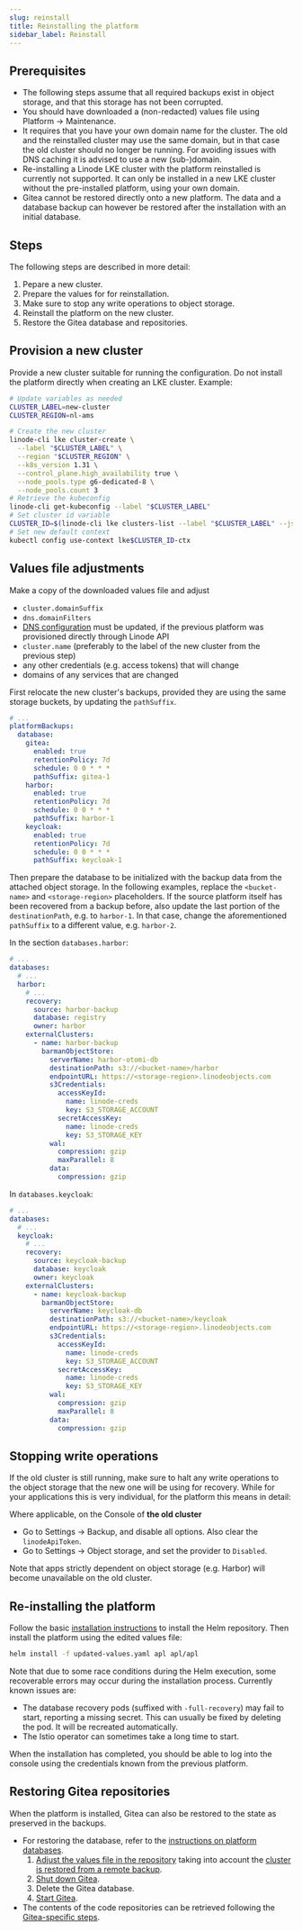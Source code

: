 ```yaml
---
slug: reinstall
title: Reinstalling the platform
sidebar_label: Reinstall
---
```


## Prerequisites

* The following steps assume that all required backups exist in object storage, and that this storage has not been corrupted.
* You should have downloaded a (non-redacted) values file using Platform -> Maintenance.
* It requires that you have your own domain name for the cluster. The old and the reinstalled cluster may use the same domain, but in that case the old cluster should no longer be running. For avoiding issues with DNS caching it is advised to use a new (sub-)domain.
* Re-installing a Linode LKE cluster with the platform reinstalled is currently not supported. It can only be installed in a new LKE cluster without the pre-installed platform, using your own domain.
* Gitea cannot be restored directly onto a new platform. The data and a database backup can however be restored after the installation with an initial database.

## Steps

The following steps are described in more detail:

1. Pepare a new cluster.
2. Prepare the values for for reinstallation.
3. Make sure to stop any write operations to object storage.
4. Reinstall the platform on the new cluster.
5. Restore the Gitea database and repositories.

## Provision a new cluster

Provide a new cluster suitable for running the configuration. Do not install the platform directly when creating an LKE cluster. Example:

```sh
# Update variables as needed
CLUSTER_LABEL=new-cluster
CLUSTER_REGION=nl-ams

# Create the new cluster
linode-cli lke cluster-create \
  --label "$CLUSTER_LABEL" \
  --region "$CLUSTER_REGION" \
  --k8s_version 1.31 \
  --control_plane.high_availability true \
  --node_pools.type g6-dedicated-8 \
  --node_pools.count 3
# Retrieve the kubeconfig
linode-cli get-kubeconfig --label "$CLUSTER_LABEL"
# Set cluster id variable
CLUSTER_ID=$(linode-cli lke clusters-list --label "$CLUSTER_LABEL" --json  | jq ".[0].id")
# Set new default context
kubectl config use-context lke$CLUSTER_ID-ctx
```

## Values file adjustments

Make a copy of the downloaded values file and adjust
   * `cluster.domainSuffix`
   * `dns.domainFilters`
   * [DNS configuration](../../get-started/installation/dns.md) must be updated, if the previous platform was provisioned directly through Linode API
   * `cluster.name` (preferably to the label of the new cluster from the previous step)
   * any other credentials (e.g. access tokens) that will change
   * domains of any services that are changed

First relocate the new cluster's backups, provided they are using the same storage buckets, by updating the `pathSuffix`.

```yaml
# ...
platformBackups:
  database:
    gitea:
      enabled: true
      retentionPolicy: 7d
      schedule: 0 0 * * *
      pathSuffix: gitea-1
    harbor:
      enabled: true
      retentionPolicy: 7d
      schedule: 0 0 * * *
      pathSuffix: harbor-1
    keycloak:
      enabled: true
      retentionPolicy: 7d
      schedule: 0 0 * * *
      pathSuffix: keycloak-1
```

Then prepare the database to be initialized with the backup data from the attached object storage.
In the following examples, replace the `<bucket-name>` and `<storage-region>` placeholders. If the source platform itself has been recovered from a backup before, also update the last portion of the `destinationPath`, e.g. to `harbor-1`. In that case, change the aforementioned `pathSuffix` to a different value, e.g. `harbor-2`.

In the section `databases.harbor`:
```yaml
# ...
databases:
  # ...
  harbor:
    # ...
    recovery:
      source: harbor-backup
      database: registry
      owner: harbor
    externalClusters:
      - name: harbor-backup
        barmanObjectStore:
          serverName: harbor-otomi-db
          destinationPath: s3://<bucket-name>/harbor
          endpointURL: https://<storage-region>.linodeobjects.com
          s3Credentials:
            accessKeyId:
              name: linode-creds
              key: S3_STORAGE_ACCOUNT
            secretAccessKey:
              name: linode-creds
              key: S3_STORAGE_KEY
          wal:
            compression: gzip
            maxParallel: 8
          data:
            compression: gzip
```

In `databases.keycloak`:
```yaml
# ...
databases:
  # ...
  keycloak:
    # ...
    recovery:
      source: keycloak-backup
      database: keycloak
      owner: keycloak
    externalClusters:
      - name: keycloak-backup
        barmanObjectStore:
          serverName: keycloak-db
          destinationPath: s3://<bucket-name>/keycloak
          endpointURL: https://<storage-region>.linodeobjects.com
          s3Credentials:
            accessKeyId:
              name: linode-creds
              key: S3_STORAGE_ACCOUNT
            secretAccessKey:
              name: linode-creds
              key: S3_STORAGE_KEY
          wal:
            compression: gzip
            maxParallel: 8
          data:
            compression: gzip
```

## Stopping write operations

If the old cluster is still running, make sure to halt any write operations to the object storage that the new one will be using for recovery. While for your applications this is very individual, for the platform this means in detail:

Where applicable, on the Console of **the old cluster**
* Go to Settings -> Backup, and disable all options. Also clear the `linodeApiToken`.
* Go to Settings -> Object storage, and set the provider to `Disabled`.

Note that apps strictly dependent on object storage (e.g. Harbor) will become unavailable on the old cluster.

## Re-installing the platform

Follow the basic [installation instructions](../../get-started/installation/helm.md) to install the Helm repository. Then install the platform using the edited values file:

```sh
helm install -f updated-values.yaml apl apl/apl
```

Note that due to some race conditions during the Helm execution, some recoverable errors may occur during the installation process. Currently known issues are:

* The database recovery pods (suffixed with `-full-recovery`) may fail to start, reporting a missing secret. This can usually be fixed by deleting the pod. It will be recreated automatically.
* The Istio operator can sometimes take a long time  to start.

When the installation has completed, you should be able to log into the console using the credentials known from the previous platform.

## Restoring Gitea repositories

When the platform is installed, Gitea can also be restored to the state as preserved in the backups.

* For restoring the database, refer to the [instructions on platform databases](platform-databases.md).
  1. [Adjust the values file in the repository](platform-databases.md#regular-recovery-with-backup-in-same-cluster) taking into account the [cluster is restored from a remote backup](platform-databases.md#obtaining-a-backup-outside-the-cluster).
  2. [Shut down Gitea](platform-databases.md#gitea-app).
  3. Delete the Gitea database.
  4. [Start Gitea](platform-databases.md#gitea-app).
* The contents of the code repositories can be retrieved following the [Gitea-specific steps](gitea.md).
